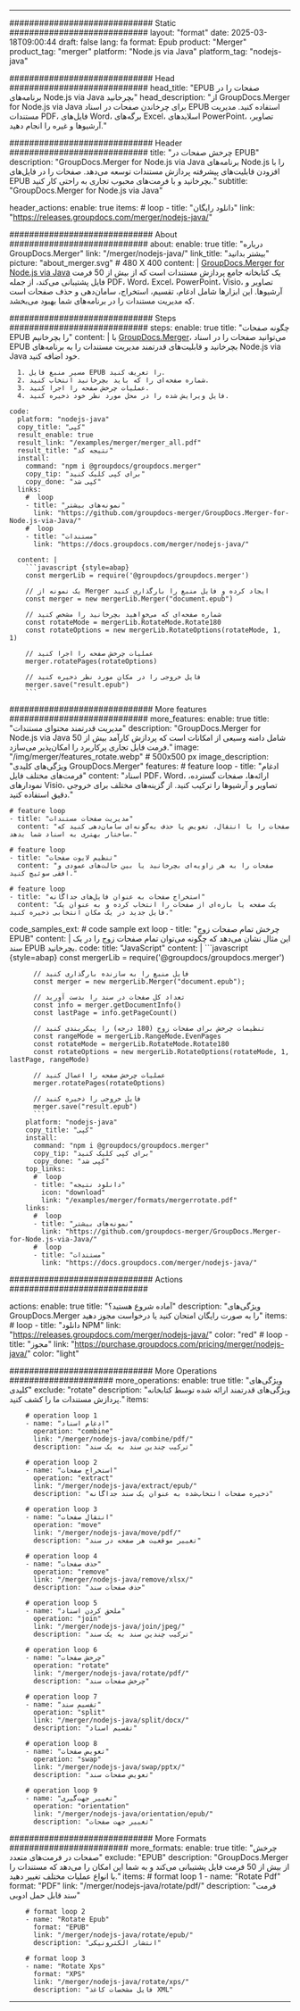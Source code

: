 
---
############################# Static ############################
layout: "format"
date:  2025-03-18T09:00:44
draft: false
lang: fa
format: Epub
product: "Merger"
product_tag: "merger"
platform: "Node.js via Java"
platform_tag: "nodejs-java"

############################# Head ############################
head_title: "EPUB صفحات را در برنامه‌های Node.js via Java بچرخانید"
head_description: "از GroupDocs.Merger for Node.js via Java برای چرخاندن صفحات در اسناد EPUB استفاده کنید. مدیریت مستندات PDF، فایل‌های Word، برگه‌های Excel، اسلایدهای PowerPoint، تصاویر، آرشیوها و غیره را انجام دهید."

############################# Header ############################
title: "چرخش صفحات در EPUB" 
description: "GroupDocs.Merger for Node.js via Java برنامه‌های Node.js را با افزودن قابلیت‌های پیشرفته پردازش مستندات توسعه می‌دهد. صفحات را در فایل‌های EPUB بچرخانید و با فرمت‌های محبوب تجاری به راحتی کار کنید."
subtitle: "GroupDocs.Merger for Node.js via Java" 

header_actions:
  enable: true
  items:
    #  loop
    - title: "دانلود رایگان"
      link: "https://releases.groupdocs.com/merger/nodejs-java/"
      
############################# About ############################
about:
    enable: true
    title: "درباره GroupDocs.Merger"
    link: "/merger/nodejs-java/"
    link_title: "بیشتر بدانید"
    picture: "about_merger.svg" # 480 X 400
    content: |
       [GroupDocs.Merger for Node.js via Java](/merger/nodejs-java/) یک کتابخانه جامع پردازش مستندات است که از بیش از 50 فرمت فایل پشتیبانی می‌کند، از جمله PDF، Word، Excel، PowerPoint، Visio، تصاویر و آرشیوها. این ابزارها شامل ادغام، تقسیم، استخراج، سامان‌دهی و حذف صفحات است که مدیریت مستندات را در برنامه‌های شما بهبود می‌بخشد.

############################# Steps ############################
steps:
    enable: true
    title: "چگونه صفحات EPUB را بچرخانیم"
    content: |
      با [GroupDocs.Merger](/merger/nodejs-java/)، می‌توانید صفحات را در اسناد EPUB بچرخانید و قابلیت‌های قدرتمند مدیریت مستندات را به برنامه‌های Node.js via Java خود اضافه کنید.
      
      1. مسیر منبع فایل EPUB را تعریف کنید.
      2. شماره صفحه‌ای را که باید بچرخانید انتخاب کنید.
      3. عملیات چرخش صفحه را اجرا کنید.
      4. فایل ویرایش شده را در محل مورد نظر خود ذخیره کنید.
   
    code:
      platform: "nodejs-java"
      copy_title: "کپی"
      result_enable: true
      result_link: "/examples/merger/merger_all.pdf"
      result_title: "نتیجه کد"
      install:
        command: "npm i @groupdocs/groupdocs.merger"
        copy_tip: "برای کپی کلیک کنید"
        copy_done: "کپی شد"
      links:
        #  loop
        - title: "نمونه‌های بیشتر"
          link: "https://github.com/groupdocs-merger/GroupDocs.Merger-for-Node.js-via-Java/"
        #  loop
        - title: "مستندات"
          link: "https://docs.groupdocs.com/merger/nodejs-java/"
          
      content: |
        ```javascript {style=abap}
        const mergerLib = require('@groupdocs/groupdocs.merger')

        // یک نمونه از Merger ایجاد کرده و فایل منبع را بارگذاری کنید
        const merger = new mergerLib.Merger("document.epub")

        // شماره صفحه‌ای که می‌خواهید بچرخانید را مشخص کنید
        const rotateMode = mergerLib.RotateMode.Rotate180
        const rotateOptions = new mergerLib.RotateOptions(rotateMode, 1, 1)

        // عملیات چرخش صفحه را اجرا کنید
        merger.rotatePages(rotateOptions)

        // فایل خروجی را در مکان مورد نظر ذخیره کنید
        merger.save("result.epub")
        ```            

############################# More features ############################
more_features:
  enable: true
  title: "مدیریت قدرتمند محتوای مستندات"
  description: "GroupDocs.Merger for Node.js via Java شامل دامنه وسیعی از امکانات است که پردازش کارآمد بیش از 50 فرمت فایل تجاری پرکاربرد را امکان‌پذیر می‌سازد."
  image: "/img/merger/features_rotate.webp" # 500x500 px
  image_description: "ویژگی‌های کلیدی GroupDocs.Merger"
  features:
    # feature loop
    - title: "ادغام فرمت‌های مختلف فایل"
      content: "اسناد PDF، Word، ارائه‌ها، صفحات گسترده، نمودارهای Visio، تصاویر و آرشیوها را ترکیب کنید. از گزینه‌های مختلف برای خروجی دقیق استفاده کنید."

    # feature loop
    - title: "مدیریت صفحات مستندات"
      content: "صفحات را با انتقال، تعویض یا حذف به‌گونه‌ای سامان‌دهی کنید که ساختار بهتری به اسناد شما بدهد."

    # feature loop
    - title: "تنظیم لایوت صفحات"
      content: "صفحات را به هر زاویه‌ای بچرخانید یا بین حالت‌های عمودی و افقی سوئیچ کنید."

    # feature loop
    - title: "استخراج صفحات به عنوان فایل‌های جداگانه"
      content: "یک صفحه یا بازه‌ای از صفحات را انتخاب کرده و به عنوان یک فایل جدید در یک مکان انتخابی ذخیره کنید."
      
  code_samples_ext:
    # code sample ext loop
    - title: "چرخش تمام صفحات زوج EPUB"
      content: |
        این مثال نشان می‌دهد که چگونه می‌توان تمام صفحات زوج را در یک سند EPUB بچرخانید.
      code:
        title: "JavaScript"
        content: |
          ```javascript {style=abap}
          const mergerLib = require('@groupdocs/groupdocs.merger')
          
          // فایل منبع را به سازنده بارگذاری کنید
          const merger = new mergerLib.Merger("document.epub");

          // تعداد کل صفحات در سند را بدست آورید
          const info = merger.getDocumentInfo()
          const lastPage = info.getPageCount()

          // تنظیمات چرخش برای صفحات زوج (180 درجه) را پیکربندی کنید
          const rangeMode = mergerLib.RangeMode.EvenPages
          const rotateMode = mergerLib.RotateMode.Rotate180
          const rotateOptions = new mergerLib.RotateOptions(rotateMode, 1, lastPage, rangeMode)
          
          // عملیات چرخش صفحه را اعمال کنید
          merger.rotatePages(rotateOptions)

          // فایل خروجی را ذخیره کنید
          merger.save("result.epub")
          ```
        platform: "nodejs-java"
        copy_title: "کپی"
        install:
          command: "npm i @groupdocs/groupdocs.merger"
          copy_tip: "برای کپی کلیک کنید"
          copy_done: "کپی شد"
        top_links:
          #  loop
          - title: "دانلود نتیجه"
            icon: "download"
            link: "/examples/merger/formats/mergerrotate.pdf"
        links:
          #  loop
          - title: "نمونه‌های بیشتر"
            link: "https://github.com/groupdocs-merger/GroupDocs.Merger-for-Node.js-via-Java/"
          #  loop
          - title: "مستندات"
            link: "https://docs.groupdocs.com/merger/nodejs-java/"
            

            


############################# Actions ############################

actions:
  enable: true
  title: "آماده شروع هستید؟"
  description: "ویژگی‌های GroupDocs.Merger را به صورت رایگان امتحان کنید یا درخواست مجوز دهید"
  items:
    #  loop
    - title: "دانلود NPM"
      link: "https://releases.groupdocs.com/merger/nodejs-java/"
      color: "red"
        #  loop
    - title: "مجوز"
      link: "https://purchase.groupdocs.com/pricing/merger/nodejs-java/"
      color: "light"


############################# More Operations #####################
more_operations:
    enable: true
    title: "ویژگی‌های کلیدی"
    exclude: "rotate"
    description: "ویژگی‌های قدرتمند ارائه شده توسط کتابخانه پردازش مستندات ما را کشف کنید."
    items: 
          
        # operation loop 1
        - name: "ادغام اسناد"
          operation: "combine"
          link: "/merger/nodejs-java/combine/pdf/"
          description: "ترکیب چندین سند به یک سند"

        # operation loop 2
        - name: "استخراج صفحات"
          operation: "extract"
          link: "/merger/nodejs-java/extract/epub/"
          description: "ذخیره صفحات انتخاب‌شده به عنوان یک سند جداگانه"

        # operation loop 3
        - name: "انتقال صفحات"
          operation: "move"
          link: "/merger/nodejs-java/move/pdf/"
          description: "تغییر موقعیت هر صفحه در سند"

        # operation loop 4
        - name: "حذف صفحات"
          operation: "remove"
          link: "/merger/nodejs-java/remove/xlsx/"
          description: "حذف صفحات سند"

        # operation loop 5
        - name: "ملحق کردن اسناد"
          operation: "join"
          link: "/merger/nodejs-java/join/jpeg/"
          description: "ترکیب چندین سند به یک سند"

        # operation loop 6
        - name: "چرخش صفحات"
          operation: "rotate"
          link: "/merger/nodejs-java/rotate/pdf/"
          description: "چرخش صفحات سند"

        # operation loop 7
        - name: "تقسیم سند"
          operation: "split"
          link: "/merger/nodejs-java/split/docx/"
          description: "تقسیم اسناد"

        # operation loop 8
        - name: "تعویض صفحات"
          operation: "swap"
          link: "/merger/nodejs-java/swap/pptx/"
          description: "تعویض صفحات سند"

        # operation loop 9
        - name: "تغییر جهت‌گیری"
          operation: "orientation"
          link: "/merger/nodejs-java/orientation/epub/"
          description: "تغییر جهت صفحات"
          
        
          
############################# More Formats ########################
more_formats:
    enable: true
    title: "چرخش صفحات در فرمت‌های متعدد"
    exclude: "EPUB"
    description: "GroupDocs.Merger از بیش از 50 فرمت فایل پشتیبانی می‌کند و به شما این امکان را می‌دهد که مستندات را با انواع عملیات مختلف تغییر دهید."
    items: 
        # format loop 1
        - name: "Rotate Pdf"
          format: "PDF"
          link: "/merger/nodejs-java/rotate/pdf/"
          description: "فرمت سند قابل حمل ادوبی"

        # format loop 2
        - name: "Rotate Epub"
          format: "EPUB"
          link: "/merger/nodejs-java/rotate/epub/"
          description: "انتشار الکترونیکی"

        # format loop 3
        - name: "Rotate Xps"
          format: "XPS"
          link: "/merger/nodejs-java/rotate/xps/"
          description: "فایل مشخصات کاغذ XML"


---